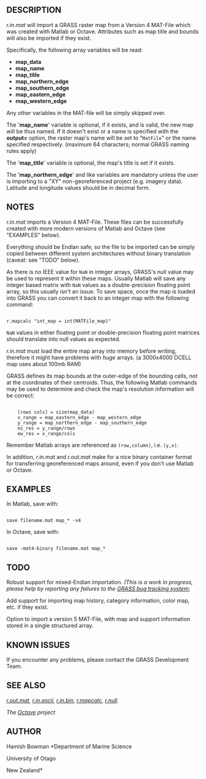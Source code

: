 
## DESCRIPTION

*r.in.mat* will import a GRASS raster map from a Version 4 MAT-File
which was created with Matlab or Octave.
Attributes such as map title and bounds will also be imported if they exist.

Specifically, the following array variables will be read:

* **map\_data**
* **map\_name**
* **map\_title**
* **map\_northern\_edge**
* **map\_southern\_edge**
* **map\_eastern\_edge**
* **map\_western\_edge**

Any other variables in the MAT-file will be simply skipped over.

The '**map\_name**' variable is optional, if it exists, and is valid, the
new map will be thus named. If it doesn't exist or a name is specified with
the **output=** option, the raster map's name will be set to
"`MatFile`" or the name specified respectively.
(maximum 64 characters; normal GRASS naming rules apply)

The '**map\_title**' variable is optional, the map's title is set if it
exists.

The '**map\_northern\_edge**' and like variables are mandatory unless the
user is importing to a "XY" non-georeferenced project
(e.g. imagery data). Latitude and longitude values should be in decimal form.

## NOTES

*r.in.mat* imports a Version 4 MAT-File. These files can be
successfully created with more modern versions of Matlab and Octave
(see "EXAMPLES" below).

Everything should be Endian safe, so the file to be imported can be simply
copied between different system architectures without binary translation
(caveat: see "TODO" below).

As there is no IEEE value for `NaN` in integer arrays, GRASS's null
value may be used to represent it within these maps. Usually Matlab will save
any integer based matrix with `NaN` values as a double-precision
floating point array, so this usually isn't an issue. To save space, once the
map is loaded into GRASS you can convert it back to an integer map with the
following command:

```

r.mapcalc "int_map = int(MATFile_map)"

```

`NaN` values in either floating point or double-precision floating point
matrices should translate into null values as expected.

*r.in.mat* must load the entire map array into memory before writing,
therefore it might have problems with *huge* arrays.
(a 3000x4000 DCELL map uses about 100mb RAM)

GRASS defines its map bounds at the outer-edge of the bounding cells, not at
the coordinates of their centroids. Thus, the following Matlab commands may
be used to determine and check the map's resolution information will be correct:

```

    [rows cols] = size(map_data)
    x_range = map_eastern_edge - map_western_edge
    y_range = map_northern_edge - map_southern_edge
    ns_res = y_range/rows
    ew_res = x_range/cols

```

Remember Matlab arrays are referenced as `(row,column)`,
i.e. `(y,x)`.

In addition, *r.in.mat* and *r.out.mat* make for a nice
binary container format for transferring georeferenced maps around,
even if you don't use Matlab or Octave.

## EXAMPLES

In Matlab, save with:

```

save filename.mat map_* -v4

```

In Octave, save with:

```

save -mat4-binary filename.mat map_*

```

## TODO

Robust support for mixed-Endian importation.
*(This is a work in progress, please help by reporting any failures to the
[GRASS bug tracking system](https://github.com/OSGeo/grass/issues)*;

Add support for importing map history, category information, color map, etc.
if they exist.

Option to import a version 5 MAT-File, with map and support information
stored in a single structured array.

## KNOWN ISSUES

If you encounter any problems, please contact the GRASS Development Team.

## SEE ALSO

*[r.out.mat](r.out.mat.html),
[r.in.ascii](r.in.ascii.html),
[r.in.bin](r.in.bin.html),
[r.mapcalc](r.mapcalc.html),
[r.null](r.null.html).*

*The [Octave](http://www.octave.org) project*

## AUTHOR

Hamish Bowman
 *Department of Marine Science

University of Otago

New Zealand*

